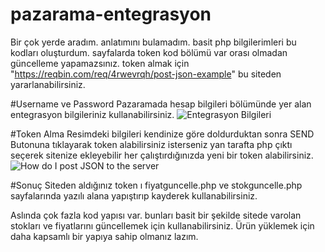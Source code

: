 # pazarama-entegrasyon

Bir çok yerde aradım. anlatımını bulamadım. basit php bilgilerimleri bu kodları oluşturdum.
sayfalarda token kod bölümü var orası olmadan güncelleme yapamazsınız.
token almak için "https://reqbin.com/req/4rwevrqh/post-json-example" bu siteden yararlanabilirsiniz.

#Username ve Password 
Pazaramada hesap bilgileri bölümünde yer alan entegrasyon bilgileriniz kullanabilirsiniz.
![Entegrasyon Bilgileri](https://user-images.githubusercontent.com/27200160/152976825-eef3b0d4-66a7-49d5-b00c-e2123e6664f0.jpg)

#Token Alma
Resimdeki bilgileri kendinize göre doldurduktan sonra SEND Butonuna tıklayarak token alabilirsiniz
isterseniz yan tarafta php çıktı seçerek sitenize ekleyebilir her çalıştırdığınızda yeni bir token alabilirsiniz.
![How do I post JSON to the server ](https://user-images.githubusercontent.com/27200160/152977294-f7de6f27-b1e3-4105-8f6e-e5991e09f3dd.png)

#Sonuç
Siteden aldığınız token ı fiyatguncelle.php ve stokguncelle.php sayfalarında yazılı alana yapıştırıp kayderek kullanabilirsiniz.

Aslında çok fazla kod yapısı var. bunları basit bir şekilde sitede varolan stokları ve fiyatlarını güncellemek için kullanabilirsiniz.
Ürün yüklemek için daha kapsamlı bir yapıya sahip olmanız lazım.
